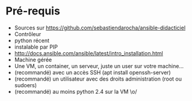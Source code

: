 # Pré-requis

* Sources sur https://github.com/sebastiendarocha/ansible-didacticiel
* Contrôleur
 * python récent
 * instalable par PIP
 * http://docs.ansible.com/ansible/latest/intro_installation.html
* Machine gérée
 * Une VM, un container, un serveur, juste un user sur votre machine...
 * (recommandé) avec un accès SSH (apt install openssh-server)
 * (recommandé) un utilisateur avec des droits administration (root ou sudoers)
 * (recommandé) au moins python 2.4 sur la VM \o/

